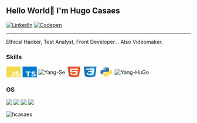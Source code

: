## Hello World👋 I'm Hugo Casaes

[![LinkedIn](https://img.shields.io/badge/LinkedIn-%230077B5.svg?style=for-the-badge&logo=linkedin&logoColor=white)](https://linkedin.com/in/hugocasaes)
[![Codepen](https://img.shields.io/badge/Codepen-000000?style=for-the-badge&logo=codepen&logoColor=white)](https://codepen.io/hcasaes) 
_________________________________________________________________________
Ethical Hacker, Test Analyst, Front Developer... Also Videomaker.

 ### Skills
<div>
  <img align="center" alt="Yang-Js" height="30" width="40" src="https://raw.githubusercontent.com/devicons/devicon/master/icons/javascript/javascript-plain.svg">
  <img align="center" alt="Yang-Ts" height="30" width="40" src="https://raw.githubusercontent.com/devicons/devicon/master/icons/typescript/typescript-plain.svg">
  <img align="center" alt="Yang-Se" height="30" width="40" src="https://cdn.jsdelivr.net/gh/devicons/devicon/icons/selenium/selenium-original.svg">
  <img align="center" alt="Yang-HTML" height="30" width="40" src="https://raw.githubusercontent.com/devicons/devicon/master/icons/html5/html5-original.svg">
  <img align="center" alt="Yang-CSS" height="30" width="40" src="https://raw.githubusercontent.com/devicons/devicon/master/icons/css3/css3-original.svg">
  <img align="center" alt="Yang-Python" height="30" width="40" src="https://raw.githubusercontent.com/devicons/devicon/master/icons/python/python-original.svg">
  <img align="center" alt="Yang-HuGo" height="30" width="40" src="https://cdn.jsdelivr.net/gh/devicons/devicon/icons/hugo/hugo-original.svg">
</div> 
  
  ### OS
  <div>
  <img src="https://img.shields.io/badge/Kali_Linux-557C94?style=for-the-badge&logo=kali-linux&logoColor=white">
  <img src="https://img.shields.io/badge/Debian-A81D33?style=for-the-badge&logo=debian&logoColor=white">
  <img src="https://img.shields.io/badge/Windows-0078D6?style=for-the-badge&logo=windows&logoColor=white">
  <img src="https://img.shields.io/badge/mac%20os-000000?style=for-the-badge&logo=apple&logoColor=white">
</div> 

<p align="left"> <img src="https://komarev.com/ghpvc/?username=hcasaes&label=Profile%20views&color=0e75b6&style=flat" alt="hcasaes" /> </p>
